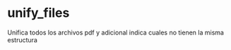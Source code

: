 # unify_files
Unifica todos los archivos pdf y adicional indica  cuales no tienen la misma estructura
